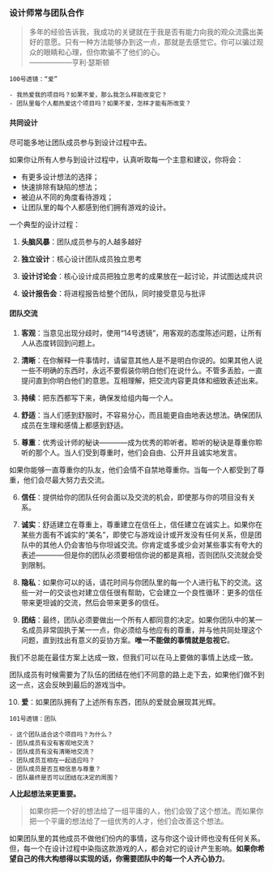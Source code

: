 ### 设计师常与团队合作

> 多年的经验告诉我，我成功的关键就在于我是否有能力向我的观众流露出美好的意愿。只有一种方法能够办到这一点，那就是去感觉它。你可以骗过观众的眼睛和心理，但你欺骗不了他们的心。  
——————亨利·瑟斯顿

~~~~
100号透镜：“爱”

- 我热爱我的项目吗？如果不爱，那么我怎么样能改变它？
- 团队里每个人都热爱这个项目吗？如果不爱，怎样才能有所改变？
~~~~

#### 共同设计

尽可能多地让团队成员参与到设计过程中去。

如果你让所有人参与到设计过程中，认真听取每一个主意和建议，你将会：

- 有更多设计想法的选择；
- 快速排除有缺陷的想法；
- 被迫从不同的角度看待游戏；
- 让团队里的每个人都感到他们拥有游戏的设计。

一个典型的设计过程：

1. **头脑风暴**：团队成员参与的人越多越好

2. **独立设计**：核心设计团队成员独立思考

3. **设计讨论会**：核心设计成员把独立思考的成果放在一起讨论，并试图达成共识

4. **设计报告会**：将进程报告给整个团队，同时接受意见与批评

#### 团队交流

1. **客观**：当意见出现分歧时，使用“14号透镜”，用客观的态度陈述问题，让所有人从态度转回到问题上。

2. **清晰**：在你解释一件事情时，请留意其他人是不是明白你说的。如果其他人说一些不明确的东西时，永远不要假装你明白他们在说什么。不管多丢脸，一直提问直到你明白他们的意思。互相理解，把交流内容更具体和细致表述出来。

3. **持续**：把东西都写下来，确保发给组内每一个人。

4. **舒适**：当人们感到舒服时，不容易分心，而且能更自由地表达想法。确保团队成员在生理和感情上都感到舒适。

5. **尊重**：优秀设计师的秘诀————成为优秀的聆听者。聆听的秘诀是尊重你聆听的那个人。当人们受到尊重时，他们会自由、公开并且诚实地发言。

如果你能够一直尊重你的队友，他们会情不自禁地尊重你。当每一个人都受到了尊重，他们会尽最大努力去交流。

6. **信任**：提供给你的团队任何会面以及交流的机会，即使那与你的项目没有关系。

7. **诚实**：舒适建立在尊重上，尊重建立在信任上，信任建立在诚实上。如果你在某些方面有不诚实的“美名”，即使它与游戏设计或开发没有任何关系，但是团队中的其他人仍会害怕与你坦诚交流。你肯定或多或少会对某些事实有夸大的表述————但是你的团队必须要相信你说的都是真相，否则团队交流就会受到限制。

8. **隐私**：如果你可以的话，请花时间与你团队里的每一个人进行私下的交流。这些一对一的交谈也对建立信任很有帮助，它会建立一个良性循环：更多的信任带来更坦诚的交流，然后会带来更多的信任。

9. **团结**：最终，团队必须要做出一个所有人都同意的决定。如果你团队中的某一名成员非常固执于某一一点，你必须给与他应有的尊重，并与他共同处理这个问题，直到找出有意义的妥协方案。**唯一不能做的事情就是忽视它**。

我们不总能在最佳方案上达成一致，但我们可以在马上要做的事情上达成一致。

团队成员有时候需要为了队伍的团结在他们不同意的路上走下去，如果他们做不到这一点，这会反映到最后的游戏当中。

10. **爱**：如果团队拥有了上述所有东西，团队的爱就会展现其光辉。

~~~~
101号透镜：团队

- 这个团队适合这个项目吗？为什么？
- 团队成员有没有客观地交流？
- 团队成员有没有清晰地交流？
- 团队成员互相在一起适应吗？
- 团队成员是否互相信息与尊重？
- 团队最终是否可以团结在决定的周围？
~~~~

**人比起想法来更重要。**

> 如果你把一个好的想法给了一组平庸的人，他们会毁了这个想法。而如果你把一个平庸的想法给了一组优秀的人才，他们会改善这个想法。

如果团队里的其他成员不做他们份内的事情，这与你这个设计师也没有任何关系。但，每一个在设计过程中染指这款游戏的人，都会对它的设计产生影响。**如果你希望自己的伟大构想得以实现的话，你需要团队中的每一个人齐心协力**。



